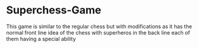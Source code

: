 # Superchess-Game
This game is similar to the regular chess but with modifications as it has the normal front line idea of the chess with superheros in the back line each of them having a special ability 
